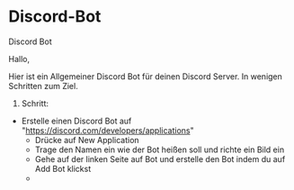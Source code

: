 # Discord-Bot
Discord Bot

Hallo,

Hier ist ein Allgemeiner Discord Bot für deinen Discord Server. In wenigen Schritten zum Ziel.

1. Schritt:
  - Erstelle einen Discord Bot auf "https://discord.com/developers/applications"
    - Drücke auf New Application 
    - Trage den Namen ein wie der Bot heißen soll und richte ein Bild ein
    - Gehe auf der linken Seite auf Bot und erstelle den Bot indem du auf Add Bot klickst
    - 
